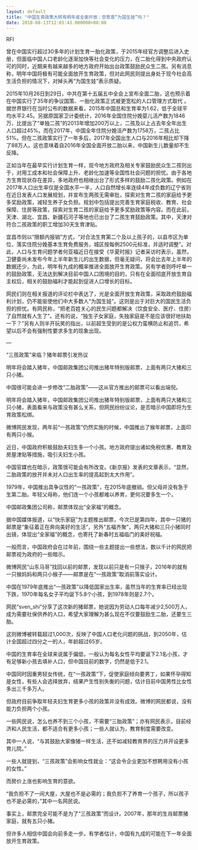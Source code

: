 ```yaml
---
layout: default
title: "中国生育政策大转弯明年或全面开放：您愿意“为国生娃”吗？"
date: 2018-08-13T12:03:43.000000+08:00
---
```


RFI

曾在中国实行超过30多年的计划生育一胎化政策，于2015年经官方调整后进入史册，但面临中国人口老龄化逐渐加快等社会变化的压力，在二胎化得到中央政府认可的同时，近期来有越来越多的地方政府开始出台政策鼓励民众生二孩。另有消息称，明年中国将极有可能全面放开生育政策，但对此网民则提出身处于现今社会高生活负担的情况下，对掉头再“为国生娃”表示质疑。

2015年10月26日到29日，中共在第十五届五中全会上宣布全面二胎，这也预示着在中国实行了35年的争议国策、一胎化政策正式被更宽松的人口管理方式取代 。据世界银行在当时公布的数据来看，2015年中国总和生育率为1.62，低于全球平均水平2.45。另据原国家卫计委统计，2016年全国住院分娩婴儿活产数为1846万，比提出了“单独二孩”的2013年增加200万以上，二孩及以上占去年全年出生人口超过45%。而在2017年，中国全年住院分娩活产数为1758万，二孩占比51%。但在二孩政策实行了一年多后，2017年全国出生人口与2016年相比却下降了88万人。这也意味着自2016年全国全面开放二胎以来，中国新生儿数量却不生反降。

正如当年在最早实行计划生育一样，现今地方政府及相关专家鼓励民众生二孩则出于，对用工成本和社会保障上升、老龄化加速等全国性社会问题的担忧。由于各地方生育现状存在差异，多地政府也相继出台了形式多样的鼓励二孩化政策。例如在2017年人口出生率仅是全国水平一半，人口自然增长率连续4年成负数的辽宁省则在近日发表人口发展规划，并宣布生两孩无需审批，探索对生育二孩的家庭给予更多奖励政策，减轻生养子女负担。规划中包括提出完善生育家庭税收、教育、社会保障、住房等政策，探索对生育二孩的家庭给予更多奖励政策等内容。而在此前，天津、湖北、宜昌、新疆石河子等地也已出台了二孩生育鼓励政策。其中，天津对符合二孩政策的职工增加30天生育津贴。

宜昌市则以“限额内报销”方式，“对合法生育第二个及以上孩子的，以县市区为单位，落实住院分娩基本生育免费服务，城区按每例2500元标准，并适时调整”。对此，人口与生育问题学者何亚福近日在接受《华夏时报》记者采访时表示，虽然，卫健委尚未发布今年上半年新生儿的出生数据，但毫无疑问，将会比去年上半年的数据还少，为此，明年有九成的概率推进全面放开生育政策。另有学者则呼吁单一的鼓励政策，无法达到解决目前中国人口困境的目的，只有在全面彻底开放生育自主权后，相关的鼓励福利才能起到促进人口增长的目标。

网民们则在相关报道的评论栏中表达了，光是全面开放生育政策，采取政府鼓励福利计划，仍不能驱使他们中大多数人“为国生娃”。这则是出于对巨大的国民生活负担的担忧。有网民称，“把老百姓关心的民生问题都解决（饮食安全、医疗、住房）了自然就有人生了”。还有的说，“独生子女家庭，失独家庭是不是应该很好地扶助一下？”另有人则半开玩笑的指出，以前超生受到的是公权力蛮横防止和追罚，希望以后不会有强制性要求多生的现象出现。

—

“三孩政策”来临？猪年邮票引发热议

明年将会踏入猪年，中国邮政集团公司推出猪年特别版邮票，上面有两只大猪和三只小猪。

中国很可能会进一步修改“二胎政策”——这从官方推出的邮票可以看出端倪。

明年将会踏入猪年，中国邮政集团公司推出猪年特别版邮票，上面有两只大猪和三只小猪，表面看来与政策没有甚么关系，但网民纷纷议论，是否暗示中国即将为生育政策松绑。

微博网民发现，两年前“一孩政策”仍然实施的时候，中国推出了猴年邮票，上面印有两只小猴。

近日，中国政府积极鼓励夫妇生多一个小孩。地方政府提出诸如免税优惠、教育及房屋津贴等措施，吸引夫妇生小孩。

中国官媒也在暗示，政策很可能会有所改变。《新京报》发表的文章表示，“显然，二胎政策的放开并未对人口出生率的提高起到太大作用”。

1979年，中国推出具争议性的“一孩政策”，在2015年底撤销。但父母并没有急于生第二胎。年轻父母称，他们连一个小孩都难以养育，更何况要多生一个。

中国邮政集团公司称，邮票体现出“全家福”的概念。

据中国媒体报道，以“快乐家庭”为主题推出邮票，今次已是第四年，其中一只猪的邮票是“象征着正在奔向美好的生活”，另外“五福齐聚”，两只大猪和三只小猪同时出镜，体现出“全家福”的概念，也寄托了新春时五福临门的美好祝福。

一般而言，中国政府会在过年前，围绕一些主题提出一些想法，数以千计的网民把邮票视为政府的一些暗示。

微博网民“山东马哥”找回以前的邮票，发现以前只是有一只猴子，2016年的就有一只猴妈妈和两只小猴子——邮票是在“一孩政策”取消前落实设计。

中国在1979年底推出“一孩政策”以降低国家出生率，虽然当年的生育率已经出现下跌，1970年每名女子平均诞下5.8个小孩，到1978年则是2.7个。

网民“sven_shi”分享了这次新的猪邮票，她说因为劳动人口每年减少2,500万人，成为需要社保供养的人口，希望大家理解为甚么现在不仅要鼓励生二胎，还要生三胎。

这则微博被转载超过1,000次，反映了中国人口老化问题的挑战，到2050年，估计全国超过四分之一的人，年龄超过65岁。

中国的生育率在全球来说属于偏低，一般认为每名女性平均要诞下2.1名小孩，才有足够新小孩去填补人口，但中国目前的数字，仍然是低于2.1。

中国同时因重男轻女传统，在“一孩政策”下，促使家庭倾向要男丁，如果怀孕得知是女性，有些人会选择放弃，结果产生性别失衡的问题，估计目前中国男性比女性多出三千多万人。

但政府目前争取年轻夫妇生育更多小孩的政策并没有成效。微博的网民都说，没有能力负担两个小孩。

一些网民说，怎么也养不到三个小孩，不需要“三胎政策”；亦有网民表示，目前经济和人民生活，都不适合有更多小孩；一些人就认为，教育制度需要改变。

其中一人说，“与其鼓励大家像猪一样生活，还不如减轻教育界的压力并开设更多育儿院。”

一些人就提到，“三孩政策”会影响女性就业：“这会令企业更加不想聘用没有小孩的女性。”

而房价上涨也影响生育的意欲。

“我负担不了一间大屋，大屋也不是必需的；我负担不了养育一个孩子，所以孩子也不是必需的，”其中一名网民说。

事实上，邮票完全可能不是为了“三孩政策”而设计。2007年，那年的生肖邮票猪家庭，就有五只小猪。

但许多人相信中国会向前多走一步。有学者估计，中国有九成的可能在下一年全面放开生育政策。

